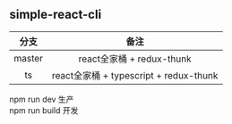 ## simple-react-cli

分支|备注
:---:|:---:
master|react全家桶 + redux-thunk
ts|react全家桶 + typescript + redux-thunk

npm run dev 生产  
npm run build 开发